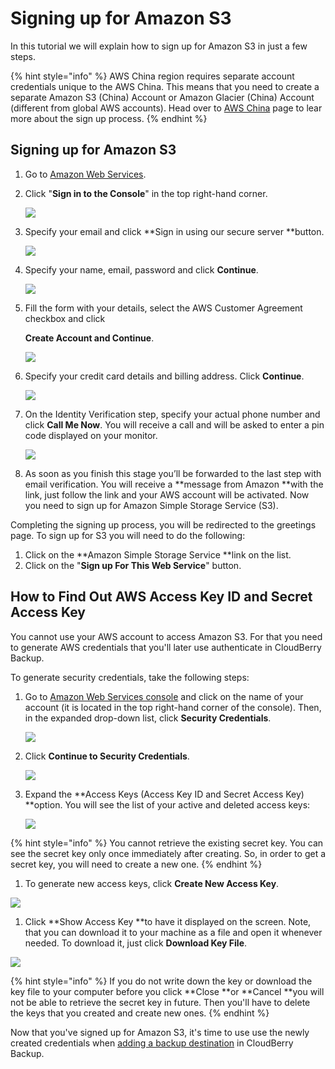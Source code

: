 # Signing up for Amazon S3

In this tutorial we will explain how to sign up for Amazon S3 in just a few steps.

{% hint style="info" %}
AWS China region requires separate account credentials unique to the AWS China. This means that you need to create a separate Amazon S3 \(China\) Account or Amazon Glacier \(China\) Account \(different from global AWS accounts\). Head over to [AWS China](https://www.amazonaws.cn/en/) page to lear more about the sign up process.
{% endhint %}

## Signing up for Amazon S3

1. Go to [Amazon Web Services](http://aws.amazon.com/).
2. Click "**Sign in to the Console**" in the top right-hand corner.

   ![](../../../.gitbook/assets/amazons3.png)

3. Specify your email and click **Sign in using our secure server **button.

   ![](../../../.gitbook/assets/sign_up_s3_2.png)

4. Specify your name, email, password and click **Continue**.

   ![](../../../.gitbook/assets/sign_up_s3_3.png)

5. Fill the form with your details, select the AWS Customer Agreement checkbox and click

   **Create Account and Continue**.

   ![](../../../.gitbook/assets/sign_up_s3_4.png)

6. Specify your credit card details and billing address. Click **Continue**.

   ![](../../../.gitbook/assets/sign_up_s3_5.png)

7. On the Identity Verification step, specify your actual phone number and click **Call Me Now**. You will receive a call and will be asked to enter a pin code displayed on your monitor.

   ![](../../../.gitbook/assets/sign_up_s3_6.png)

8. As soon as you finish this stage you’ll be forwarded to the last step with email verification. You will receive a **message from Amazon **with the link, just follow the link and your AWS account will be activated. Now you need to sign up for Amazon Simple Storage Service \(S3\).

Completing the signing up process, you will be redirected to the greetings page. To sign up for S3 you will need to do the following:

1. Click on the **Amazon Simple Storage Service **link on the list.
2. Click on the "**Sign up For This Web Service**" button.

## How to Find Out AWS Access Key ID and Secret Access Key

You cannot use your AWS account to access Amazon S3. For that you need to generate AWS credentials that you'll later use authenticate in CloudBerry Backup.

To generate security credentials, take the following steps:

1. Go to [Amazon Web Services console](https://aws.amazon.com/) and click on the name of your account \(it is located in the top right-hand corner of the console\). Then, in the expanded drop-down list, click **Security Credentials**.

   ![](../../../.gitbook/assets/signups3screen2.png)

2. Click **Continue to Security Credentials**.

   ![](../../../.gitbook/assets/signups3screen3.png)

3. Expand the **Access Keys \(Access Key ID and Secret Access Key\) **option. You will see the list of your active and deleted access keys:

   ![](../../../.gitbook/assets/signups3screen4.png)

{% hint style="info" %}
You cannot retrieve the existing secret key. You can see the secret key only once immediately after creating. So, in order to get a secret key, you will need to create a new one.
{% endhint %}

1. To generate new access keys, click **Create New Access Key**.

![](../../../.gitbook/assets/signups3screen5.png)

1. Click **Show Access Key **to have it displayed on the screen. Note, that you can download it to your machine as a file and open it whenever needed. To download it, just click **Download Key File**.

![](../../../.gitbook/assets/signups3screen6.png)

{% hint style="info" %}
If you do not write down the key or download the key file to your computer before you click **Close **or **Cancel **you will not be able to retrieve the secret key in future. Then you'll have to delete the keys that you created and create new ones.
{% endhint %}

Now that you've signed up for Amazon S3, it's time to use use the newly created credentials when [adding a backup destination](../../getting-started/installation-and-configuration/adding-a-backup-destination.md) in CloudBerry Backup.

